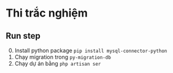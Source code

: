 # Thi trắc nghiệm

## Run step
0. Install python package `pip install mysql-connector-python`
1. Chạy migration trong `py-migration-db`
2. Chạy dự án bằng `php artisan ser`
